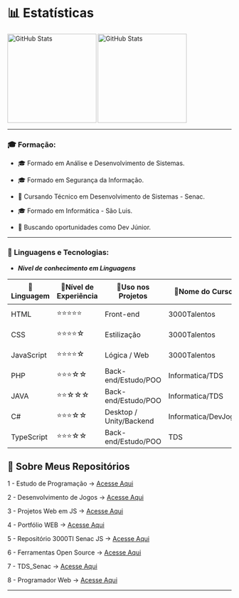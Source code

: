 # 📊 Estatísticas  
<img 
    src="https://github-readme-stats.vercel.app/api?username=SidneiAJr&show_icons=true&theme=tokyonight&hide_border=true" 
    alt="GitHub Stats" 
    height="200" 
/>
<img 
      align="left" 
      alt="GitHub Stats" 
      height="200" 
      src="https://github-readme-stats.vercel.app/api/top-langs/?username=SidneiAJr&theme=tokyonight&layout=compact&custom_title=Tecnologias&langs_count=9" 
  />   

---
### 🎓 Formação:

- 🎓 Formado em Análise e Desenvolvimento de Sistemas.

- 🎓 Formado em Segurança da Informação.

- 📘 Cursando Técnico em Desenvolvimento de Sistemas - Senac.

- 🎓 Formado em Informática - São Luis.

- 💼 Buscando oportunidades como Dev Júnior.

---

### 🤖 Linguagens e Tecnologias:

- ***Nivel de conhecimento em Linguagens***


| 📘Linguagem | 💼Nível de Experiência | 🚀Uso nos Projetos |🏅Nome do Curso| 🏠Instituição
|------------|----------------------|------------------|------------------|------------------|
| HTML       | ⭐⭐⭐⭐⭐              | Front-end        | 3000Talentos   |      Senac RS/ São Luis
| CSS        | ⭐⭐⭐⭐☆               | Estilização      | 3000Talentos    |     Senac RS / São Luis
| JavaScript | ⭐⭐⭐⭐☆               | Lógica / Web     | 3000Talentos      |   Senac RS / São Luis
| PHP        | ⭐⭐⭐☆☆               | Back-end/Estudo/POO| Informatica/TDS|            Senac RS
| JAVA        |⭐⭐☆☆☆                   | Back-end/Estudo/POO| Informatica/TDS|            Senac RS/ São Luis 
| C#         | ⭐⭐⭐☆☆               | Desktop / Unity/Backend|  Informatica/DevJogo|        Senac RS/ São Luis
| TypeScript |  ⭐⭐⭐☆☆             | Back-end/Estudo/POO |    TDS|          Senac RS 


## 📂 Sobre Meus Repositórios  

1 - Estudo de Programação → [Acesse Aqui](https://github.com/SidneiAJr/Prog_dev_est)  

2 - Desenvolvimento de Jogos → [Acesse Aqui](https://github.com/SidneiAJr/Jogo_Senac_Curso)  

3 - Projetos Web em JS → [Acesse Aqui](https://github.com/SidneiAJr/Front_senac)  

4 - Portfólio WEB → [Acesse Aqui](https://sidneiajr.github.io/Front_senac/pot/)  

5 - Repositório 3000TI Senac JS → [Acesse Aqui](https://github.com/SidneiAJr/3000TI)  

6 - Ferramentas Open Source → [Acesse Aqui](https://sidneiajr.github.io/OpenSource_WEB_Pag/)  

7 - TDS_Senac → [Acesse Aqui](https://github.com/SidneiAJr/TDS_2025)  

8 - Programador Web → [Acesse Aqui](https://github.com/SidneiAJr/Senac_programador_Web)  

---
